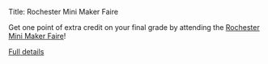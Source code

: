 Title: Rochester Mini Maker Faire


Get one point of extra credit on your final grade by attending the
[Rochester Mini Maker Faire](http://rochester.makerfaire.com/)!



[Full details](assignments/2017-11-18.html)